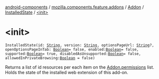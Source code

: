 [android-components](../../../index.md) / [mozilla.components.feature.addons](../../index.md) / [Addon](../index.md) / [InstalledState](index.md) / [&lt;init&gt;](./-init-.md)

# &lt;init&gt;

`InstalledState(id: `[`String`](https://kotlinlang.org/api/latest/jvm/stdlib/kotlin/-string/index.html)`, version: `[`String`](https://kotlinlang.org/api/latest/jvm/stdlib/kotlin/-string/index.html)`, optionsPageUrl: `[`String`](https://kotlinlang.org/api/latest/jvm/stdlib/kotlin/-string/index.html)`?, openOptionsPageInTab: `[`Boolean`](https://kotlinlang.org/api/latest/jvm/stdlib/kotlin/-boolean/index.html)` = false, enabled: `[`Boolean`](https://kotlinlang.org/api/latest/jvm/stdlib/kotlin/-boolean/index.html)` = false, supported: `[`Boolean`](https://kotlinlang.org/api/latest/jvm/stdlib/kotlin/-boolean/index.html)` = true, disabledAsUnsupported: `[`Boolean`](https://kotlinlang.org/api/latest/jvm/stdlib/kotlin/-boolean/index.html)` = false, allowedInPrivateBrowsing: `[`Boolean`](https://kotlinlang.org/api/latest/jvm/stdlib/kotlin/-boolean/index.html)` = false)`

Returns a list of id resources per each item on the [Addon.permissions](../permissions.md) list.
Holds the state of the installed web extension of this add-on.

